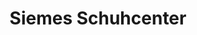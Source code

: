 ---
title: "Siemes Schuhcenter"
url: /berlin/siemes-schuhcenter-romain-rolland-strasse/
shop: Schuhe
---